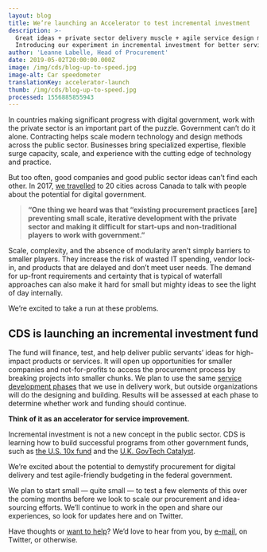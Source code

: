 ```yaml
---
layout: blog
title: We’re launching an Accelerator to test incremental investment
description: >-
  Great ideas + private sector delivery muscle + agile service design methods.
  Introducing our experiment in incremental investment for better services.
author: 'Leanne Labelle, Head of Procurement'
date: 2019-05-02T20:00:00.000Z
image: /img/cds/blog-up-to-speed.jpg
image-alt: Car speedometer
translationKey: accelerator-launch
thumb: /img/cds/blog-up-to-speed.jpg
processed: 1556885855943
---
```

In countries making significant progress with digital government, work with the private sector is an important part of the puzzle. Government can’t do it alone. Contracting helps scale modern technology and design methods across the public sector. Businesses bring specialized expertise, flexible surge capacity, scale, and experience with the cutting edge of technology and practice.

But too often, good companies and good public sector ideas can’t find each other. In 2017, [we travelled](https://digital.canada.ca/beginning-the-conversation/full-report/)
to 20 cities across Canada to talk with people about the potential for digital government.

> **“One thing we heard was that “existing procurement practices [are] preventing small scale, iterative development with the private sector and making it difficult for start-ups and non-traditional players to work with government.”**

Scale, complexity, and the absence of modularity aren’t simply barriers to smaller players. They increase the risk of wasted IT spending, vendor lock-in, and products that are delayed and don’t meet user needs. The demand for up-front requirements and certainty that is typical of waterfall approaches can also make it hard for small but mighty ideas to see the light of day internally.

We’re excited to take a run at these problems.

## CDS is launching an incremental investment fund

The fund will finance, test, and help deliver public servants’ ideas for high-impact products or services. It will open up opportunities for smaller companies and not-for-profits to access the procurement process by breaking projects into smaller chunks. We plan to use the same [service development phases](https://www.gov.uk/service-manual/agile-delivery) that we use in delivery work, but outside organizations will do the designing and building. Results will be assessed at each phase to determine whether work and funding should continue.

**Think of it as an accelerator for service improvement.**

Incremental investment is not a new concept in the public sector. CDS is learning how to build successful programs from other government funds, such as [the U.S. 10x fund](https://10x.gsa.gov/) and the [U.K. GovTech Catalyst](https://www.gov.uk/government/collections/govtech-catalyst-information).

We’re excited about the potential to demystify procurement for digital delivery and test agile-friendly budgeting in the federal government.

We plan to start small — quite small — to test a few elements of this over the coming months before we look to scale our procurement and idea-sourcing efforts. We’ll continue to work in the open and share our experiences, so look for updates here and on Twitter.

Have thoughts or [want to help](https://digital.canada.ca/senior-procurement-advisor/)? We’d love to hear from you, by [e-mail](mailto:cds-snc@tbs-sct.gc.ca), on Twitter, or otherwise.

